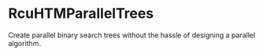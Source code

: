 # RcuHTMParallelTrees
Create parallel binary search trees without the hassle of designing a parallel algorithm.
